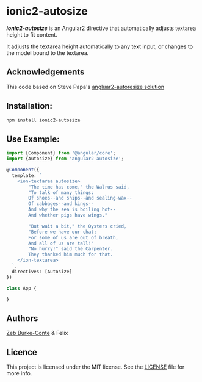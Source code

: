 # ionic2-autosize

***ionic2-autosize*** is an Angular2 directive that automatically adjusts textarea height to fit content.

It adjusts the textarea height automatically to any text input, or changes to the model bound to the textarea.

## Acknowledgements
This code based on Steve Papa's [angluar2-autoresize solution](https://github.com/stevepapa/angular2-autoresize)

## Installation:

```bash
npm install ionic2-autosize
```

## Use Example:

```typescript
import {Component} from '@angular/core';
import {Autosize} from 'angular2-autosize';

@Component({
  template: `
    <ion-textarea autosize>
        "The time has come," the Walrus said,
        "To talk of many things:
        Of shoes--and ships--and sealing-wax--
        Of cabbages--and kings--
        And why the sea is boiling hot--
        And whether pigs have wings."

        "But wait a bit," the Oysters cried,
        "Before we have our chat;
        For some of us are out of breath,
        And all of us are tall!"
        "No hurry!" said the Carpenter.
        They thanked him much for that.
    </ion-textarea>
  `,
  directives: [Autosize]
})

class App {

}
```

## Authors

[Zeb Burke-Conte](http://zebburkeconte.com) & Felix

## Licence

This project is licensed under the MIT license. See the [LICENSE](LICENSE) file for more info.

